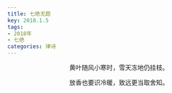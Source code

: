 ```yaml
---
title: 七绝无题
key: 2018.1.5
tags: 
- 2018年 
- 七绝
categories: 律诗
---
```


<p align="center">黄叶随风小寒时，雪天冻地仍挂枝。
</p>
<p align="center">放香也要识冷暖，致远更当取舍知。
</p>
